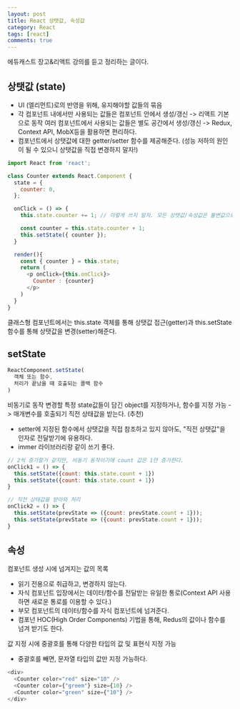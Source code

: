 ```yaml
---
layout: post
title: React 상탯값, 속성값
category: React
tags: [react]
comments: true
---
```

에듀캐스트 장고&리액트 강의를 듣고 정리하는 글이다.

## 상탯값 (state)
- UI (엘리먼트)로의 반영을 위해, 유지해야할 값들의 묶음
- 각 컴포넌트 내에서만 사용되는 값들은 컴포넌트 안에서 생성/갱신 -> 리액트 기본으로 동작
여러 컴포넌트에서 사용되는 값들은 별도 공간에서 생성/갱신 -> Redux, Context API, MobX등을 활용하면 편리하다.
- 컴포넌트에서 상탯값에 대한 getter/setter 함수를 제공해준다. (성능 저하의 원인이 될 수 있으니 상탯값을 직접 변경하지 말자!)

```javascript
import React from 'react';

class Counter extends React.Component {
  state = {
    counter: 0,
  };

  onClick = () => {
    this.state.counter += 1; // 이렇게 쓰지 말자. 모든 상탯값/속성값은 불변값으로 처리되어야 한다.

    const counter = this.state.counter + 1;
    this.setState({ counter });
  }

  render(){
    const { counter } = this.state;
    return (
      <p onClick={this.onClick}>
        Counter : {counter}
      </p>
    )
  }
}
```
클래스형 컴포넌트에서는 this.state 객체를 통해 상탯값 접근(getter)과 this.setState 함수를 통해 상탯값을 변경(setter)해준다.

## setState
```javascript
ReactComponent.setState(
  객체 또는 함수,
  처리가 끝났을 때 호출되는 콜백 함수
)
```
비동기로 동작
변경할 특정 state값들이 담긴 object를 지정하거나,
함수를 지정 가능 -> 매개변수를 호출되기 직전 상태값을 받는다. (추천)
  - setter에 지정된 함수에서 상탯값을 직접 참조하고 있지 않아도, "직전 상탯값"을 인자로 전달받기에 유용하다.
  - immer 라이브러리랑 같이 쓰기 좋다.

```javascript
// 2씩 증가할거 같지만, 비동기 동작이기에 count 값은 1만 증가한다.
onClick1 = () => {
  this.setState({count: this.state.count + 1})
  this.setState({count: this.state.count + 1})
}

// 직전 상태값을 받아와 처리
onClick2 = () => {
  this.setState(prevState => ({count: prevState.count + 1}));
  this.setState(prevState => ({count: prevState.count + 1}));
}
```

## 속성
컴포넌트 생성 시에 넘겨지는 값의 목록
- 읽기 전용으로 취급하고, 변경하지 않는다.
- 자식 컴포넌트 입장에서는 데이터/함수를 전달받는 유일한 통로(Context API 사용하면 새로운 통로를 이용할 수 있다.)
- 부모 컴포넌트의 데이터/함수를 자식 컴포넌트에 넘겨준다.
- 컴포넌 HOC(High Order Components) 기법을 통해, Redus의 값이나 함수를 넘겨 받기도 한다.

값 지정 시에 중괄호를 통해 다양한 타입의 값 및 표현식 지정 가능
- 중괄호를 빼면, 문자열 타입의 값만 지정 가능하다.
```javascript
<div>
  <Counter color="red" size="10" />
  <Counter color={"greem"} size={10} />
  <Counter color="green" size={"10"} />
</div>
```
